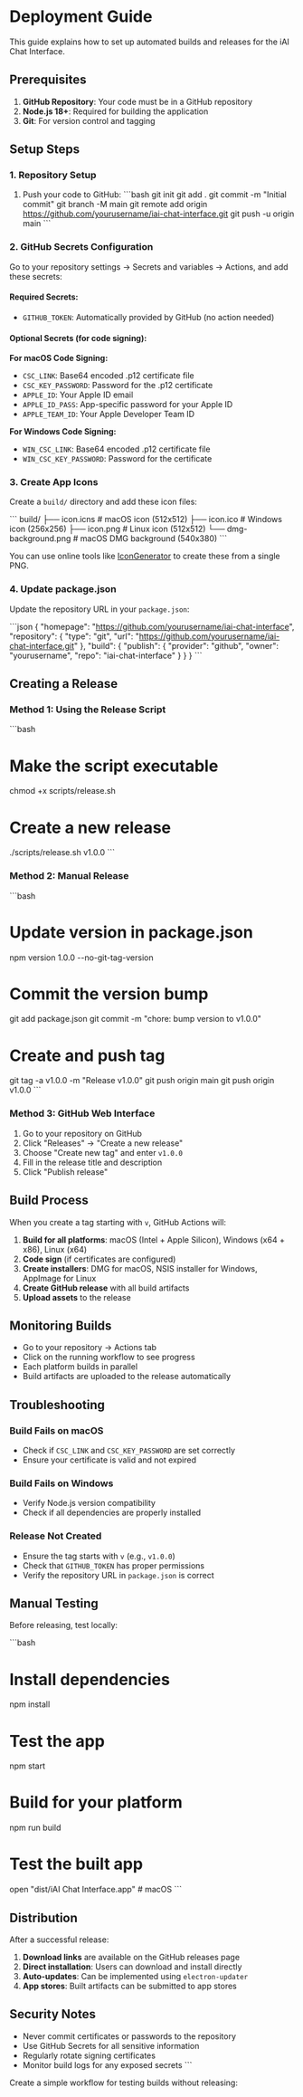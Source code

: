 # Deployment Guide

This guide explains how to set up automated builds and releases for the iAI Chat Interface.

## Prerequisites

1. **GitHub Repository**: Your code must be in a GitHub repository
2. **Node.js 18+**: Required for building the application
3. **Git**: For version control and tagging

## Setup Steps

### 1. Repository Setup

1. Push your code to GitHub:
\`\`\`bash
git init
git add .
git commit -m "Initial commit"
git branch -M main
git remote add origin https://github.com/yourusername/iai-chat-interface.git
git push -u origin main
\`\`\`

### 2. GitHub Secrets Configuration

Go to your repository settings → Secrets and variables → Actions, and add these secrets:

#### Required Secrets:
- `GITHUB_TOKEN`: Automatically provided by GitHub (no action needed)

#### Optional Secrets (for code signing):

**For macOS Code Signing:**
- `CSC_LINK`: Base64 encoded .p12 certificate file
- `CSC_KEY_PASSWORD`: Password for the .p12 certificate
- `APPLE_ID`: Your Apple ID email
- `APPLE_ID_PASS`: App-specific password for your Apple ID
- `APPLE_TEAM_ID`: Your Apple Developer Team ID

**For Windows Code Signing:**
- `WIN_CSC_LINK`: Base64 encoded .p12 certificate file
- `WIN_CSC_KEY_PASSWORD`: Password for the certificate

### 3. Create App Icons

Create a `build/` directory and add these icon files:

\`\`\`
build/
├── icon.icns          # macOS icon (512x512)
├── icon.ico           # Windows icon (256x256)
├── icon.png           # Linux icon (512x512)
└── dmg-background.png # macOS DMG background (540x380)
\`\`\`

You can use online tools like [IconGenerator](https://icongenerator.net/) to create these from a single PNG.

### 4. Update package.json

Update the repository URL in your `package.json`:

\`\`\`json
{
  "homepage": "https://github.com/yourusername/iai-chat-interface",
  "repository": {
    "type": "git",
    "url": "https://github.com/yourusername/iai-chat-interface.git"
  },
  "build": {
    "publish": {
      "provider": "github",
      "owner": "yourusername",
      "repo": "iai-chat-interface"
    }
  }
}
\`\`\`

## Creating a Release

### Method 1: Using the Release Script

\`\`\`bash
# Make the script executable
chmod +x scripts/release.sh

# Create a new release
./scripts/release.sh v1.0.0
\`\`\`

### Method 2: Manual Release

\`\`\`bash
# Update version in package.json
npm version 1.0.0 --no-git-tag-version

# Commit the version bump
git add package.json
git commit -m "chore: bump version to v1.0.0"

# Create and push tag
git tag -a v1.0.0 -m "Release v1.0.0"
git push origin main
git push origin v1.0.0
\`\`\`

### Method 3: GitHub Web Interface

1. Go to your repository on GitHub
2. Click "Releases" → "Create a new release"
3. Choose "Create new tag" and enter `v1.0.0`
4. Fill in the release title and description
5. Click "Publish release"

## Build Process

When you create a tag starting with `v`, GitHub Actions will:

1. **Build for all platforms**: macOS (Intel + Apple Silicon), Windows (x64 + x86), Linux (x64)
2. **Code sign** (if certificates are configured)
3. **Create installers**: DMG for macOS, NSIS installer for Windows, AppImage for Linux
4. **Create GitHub release** with all build artifacts
5. **Upload assets** to the release

## Monitoring Builds

- Go to your repository → Actions tab
- Click on the running workflow to see progress
- Each platform builds in parallel
- Build artifacts are uploaded to the release automatically

## Troubleshooting

### Build Fails on macOS
- Check if `CSC_LINK` and `CSC_KEY_PASSWORD` are set correctly
- Ensure your certificate is valid and not expired

### Build Fails on Windows
- Verify Node.js version compatibility
- Check if all dependencies are properly installed

### Release Not Created
- Ensure the tag starts with `v` (e.g., `v1.0.0`)
- Check that `GITHUB_TOKEN` has proper permissions
- Verify the repository URL in `package.json` is correct

## Manual Testing

Before releasing, test locally:

\`\`\`bash
# Install dependencies
npm install

# Test the app
npm start

# Build for your platform
npm run build

# Test the built app
open "dist/iAI Chat Interface.app"  # macOS
\`\`\`

## Distribution

After a successful release:

1. **Download links** are available on the GitHub releases page
2. **Direct installation**: Users can download and install directly
3. **Auto-updates**: Can be implemented using `electron-updater`
4. **App stores**: Built artifacts can be submitted to app stores

## Security Notes

- Never commit certificates or passwords to the repository
- Use GitHub Secrets for all sensitive information
- Regularly rotate signing certificates
- Monitor build logs for any exposed secrets
\`\`\`

Create a simple workflow for testing builds without releasing:

